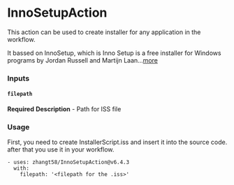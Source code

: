 # InnoSetupAction

This action can be used to create installer for any application in the workflow.

It bassed on InnoSetup, which is Inno Setup is a free installer for Windows programs by Jordan Russell and Martijn Laan...[more](https://jrsoftware.org/isinfo.php)

### Inputs
#### `filepath`
**Required**
**Description** - Path for ISS file

### Usage
First, you need to create InstallerScript.iss and insert it into the source code.
after that you use it in your workflow.

```
- uses: zhangt58/InnoSetupAction@v6.4.3
  with:
    filepath: '<filepath for the .iss>'
```
